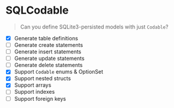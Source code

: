 # SQLCodable
> Can you define SQLite3-persisted models with just `Codable`?

- [x] Generate table definitions
- [ ] Generate create statements
- [ ] Generate insert statements
- [ ] Generate update statements
- [ ] Generate delete statements
- [x] Support `Codable` enums & OptionSet
- [x] Support nested structs
- [x] Support arrays
- [ ] Support indexes
- [ ] Support foreign keys
